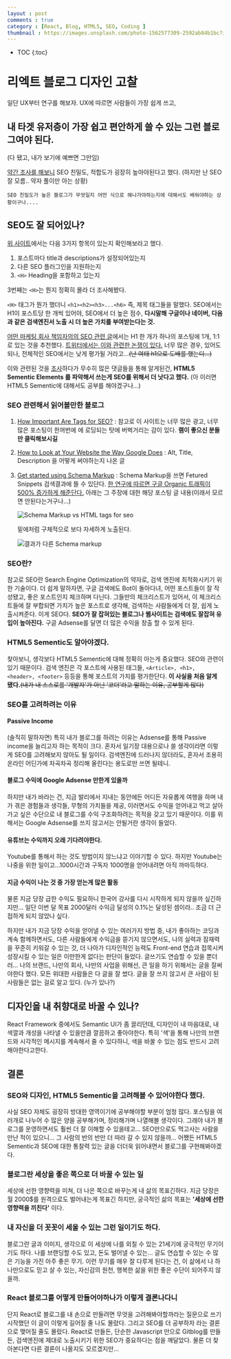 ```yaml
---
layout : post
comments : true
category : [React, Blog, HTML5, SEO, Coding ]
thumbnail : https://images.unsplash.com/photo-1562577309-2592ab84b1bc?ixlib=rb-1.2.1&ixid=eyJhcHBfaWQiOjEyMDd9&auto=format&fit=crop&w=967&q=80
---
```


* TOC
{:toc}



# 리엑트 블로그 디자인 고찰

일단 UX부터 연구를 해보자.
UX에 따르면 사람들이 가장 쉽게 쓰고,

## 내 타겟 유저층이 가장 쉽고 편안하게 쓸 수 있는 그런 블로그여야 된다.

(다 됐고, 내가 보기에 예쁘면 그만임)

[약간 조사를 해보니](https://d5creation.com/7-tips-choose-best-design-blog/)
SEO 친밀도, 적합도가 굉장히 높아야된다고 했다.
(하지만 난 SEO 잘 모름.. 약자 풀이만 아는 상황)

```
SEO 친밀도가 높은 블로그가 무엇일지 어떤 식으로 해나가야하는지에 대해서도 배워야하는 상황이구나....
```

## SEO도 잘 되어있나?

[위 사이트](https://d5creation.com/7-tips-choose-best-design-blog/)에서는 다음 3가지 항목이 있는지 확인해보라고 했다.

1. 포스트마다 title과 descriptions가 설정되어있는지
2. 다른 SEO 플러그인을 지원하는지
3. `<H>` Heading을 포함하고 있는지

3번째는 `<H>`는 뭔지 정확히 몰라 더 조사해봤다.

`<H>` 태그가 뭔가 했더니 `<h1><h2><h3>...<h6>` 즉, 제목 태그들을 말했다.
SEO에서는 H1이 포스트당 한 개씩 있어야, SEO에서 더 높은 점수, **다시말해 구글이나 네이버, 다음과 같은 검색엔진서 노출 시 더 높은 가치를 부여받는다는 것.**

[어떤 마케팅 회사 책임자의의 SEO 관련 글](https://www.searchenginejournal.com/how-important-is-h1-tag-for-seo/261547/#close)에서는 H1 한 개가 하나의 포스팅에 1개, 1:1로 있는 것을 추천했다. [트위터에서는 이와 관련한 논쟁이 있다.](https://twitter.com/JohnMu/status/852131231928135680)
너무 많은 경우, 있어도 되나, 전체적인 SEO에서는 낮게 평가될 거라고...~~(난 여태 h1으로 도배를 했는디...)~~

이와 관련된 것을 [조사](https://www.seroundtable.com/google-h1-tags-23699.html)하다가 무수히 많은 댓글들을 통해 알게된건,
**HTML5 Sementic Elements 를 파악해서 쓰는게 SEO를 위해서 더 낫다고 했다.**
(아 이러면 HTML5 Sementic에 대해서도 공부를 해야겠구나...)

### SEO 관련해서 읽어볼만한 블로그

1. [How Important Are Tags for SEO?](https://www.searchenginejournal.com/important-tags-seo/156440/#close)
: 참고로 이 사이트는 너무 많은 광고, 너무 많은 포스팅이 한꺼번에 
에 로딩되는 탓에 버벅거리는 감이 있다. **램이 좋으신 분들만 클릭해보시길**

2. [How to Look at Your Website the Way Google Does](https://neilpatel.com/blog/the-way-google-scans/) : Alt, Title, Description 을 어떻게 써야하는지 나온 글

3. [Get started using Schema Markup](https://neilpatel.com/blog/get-started-using-schema/) : Schema Markup을 쓰면 Fetured Snippets 검색결과에 뜰 수 있단다. [한 연구에 따르면 구글 Organic 트래픽이 500% 증가하게 해준단다.](https://searchengineland.com/seo-featured-snippets-leads-big-gains-236212) 아래는 그 주장에 대한 해당 포스팅 글 내용(이래서 모르면 안된다는거구나...)

    ![Schema Markup vs HTML tags for seo](https://user-images.githubusercontent.com/35059428/64353462-5f74ab80-d030-11e9-962e-937725be157c.png)

    밑에처럼 구체적으로 보다 자세하게 노출된다.
    
    ![결과가 다른 Schema markup](https://user-images.githubusercontent.com/35059428/64355433-ce073880-d033-11e9-9365-a21a5b691a85.png)




### SEO란?

참고로 SEO란 Search Engine Optimization의 약자로, 검색 엔진에 최적화시키기 위한 기술이다. 더 쉽게 말하자면, 구글 검색에도 Bot이 돌아다녀, 어떤 포스트들이 잘 작성됐고, 좋은 포스트인지 체크하며 다닌다. 그들만의 체크리스트가 있어서, 이 체크리스트들에 잘 부합되면 가치가 높은 포스트로 생각해, 검색하는 사람들에게 더 잘, 쉽게 노출시켜준다. 이게 SEO다. **SEO가 잘 잡혀있는 블로그나 웹사이트는 검색에도 잘잡혀 유입이 높아진다.** 구글 Adsense를 달면 더 많은 수익을 창출 할 수 있게 된다.

### HTML5 Sementic도 알아야겠다.

찾아보니, 생각보다 HTML5 Sementic에 대해 정확히 아는게 중요했다.
SEO와 관련이 있기 때문이다. 검색 엔진은 각 포스트에 사용된 태그들, `<Article>, <h1>, <header>, <footer>` 등등을 통해 포스트의 가치를 평가한단다. **이 사실을 처음 알게 됐다.**~~(내가 내 스스로를 '개발자'가 아닌 '코더'라고 말하는 이유, 공부할게 많다)~~

### SEO를 고려하려는 이유

#### Passive Income
(솔직히 말하자면) 특히 내가 블로그를 하려는 이유는 Adsense를 통해 Passive income을 늘리고자 하는 목적이 크다. 혼자서 일기장 대용으로나 쓸 생각이라면 이렇게 SEO를 고려해보지 않아도 될 일이다. 검색엔진에 드러나지 않더라도, 혼자서 조용히 온라인 어딘가에 차곡차곡 정리해 올린다는 용도로만 쓰면 될테니.

#### 블로그 수익에 Google Adsense 만한게 있을까
하지만 내가 바라는 건, 지금 발리에서 지내는 동안에든 어디든 자유롭게 여행을 하며 내가 겪은 경험들과 생각들, 무형의 가치들을 제공, 이러면서도 수익을 얻어내고 먹고 살아가고 싶은 수단으로 내 블로그를 수익 구조화하려는 목적을 갖고 있기 때문이다.
이를 위해서는 Google Adsense를 쓰지 않고서는 안될거란 생각이 들었다.

#### 유튜브는 수익까지 오래 기다려야한다.
Youtube를 통해서 하는 것도 방법이지 않느냐고 이야기할 수 있다. 하지만 Youtube는 나중을 위한 일이고...1000시간과 구독자 1000명을 얻어내려면 아직 까마득하다.

#### 지금 수익이 나는 것 중 가장 얻는게 많은 활동

물론 지금 당장 급한 수익도 필요하니 한국어 강사를 다시 시작하게 되지 않을까 싶긴하지만... 일단 이번 달 목표 2000달러 수익금 달성의 0.1%는 달성된 셈이라.. 조금 더 근접하게 되지 않았나 싶다.

하지만 내가 지금 당장 수익을 얻어낼 수 있는 여러가지 방법 중, 내가 좋아하는 코딩과 계속 함께하면서도, 다른 사람들에게 수익금을 뜯기지 않으면서도, 나의 실력과 잠재력을 꾸준히 키워갈 수 있는 것, 더 나아가 디자인적인 능력도 Front-end 연습과 접목시켜 성장시킬 수 있는 일은 이만한게 없다는 판단이 들었다. 글쓰기도 연습할 수 있을 뿐더러... 나의 브랜드, 나만의 회사, 나만의 사업을 위해선, 큰 일을 하기 위해서는 글을 잘써야한다 했다. 모든 위대한 사람들은 다 글을 잘 썼다. 글을 잘 쓰지 않고서 큰 사람이 된 사람들은 없는 걸로 알고 있다. (누가 있나?)



## 디자인을 내 취향대로 바꿀 수 있나?

React Framework 중에서도 Semantic UI가 좀 끌리던데, 디자인이 내 마음대로, 내 색깔과 개성을 나타낼 수 있을만큼 깔끔하고 좋아야한다.
특히 '색'을 통해 나만의 브랜드와 시각적인 메시지를 계속해서 줄 수 있다하니, 색을 바꿀 수 있는 점도 반드시 고려해야한다고한다.


## 결론

### SEO와 디자인, HTML5 Sementic을 고려해볼 수 있어야한다 했다.
사실 SEO 자체도 굉장히 방대한 영역이기에 공부해야할 부분이 엄청 많다.
포스팅을 여러개로 나누어 수 많은 양을 공부해가며, 정리해가며 나열해볼 생각이다.
그래야 내가 블로그를 운영하면서도 훨씬 더 잘 이해할 수 있을테고... SEO만으로도 먹고사는 사람을 만난 적이 있으니... 그 사람의 반의 반만 더 따라 갈 수 있지 않을까... 
어쨌든 HTML5 Sementic과 SEO에 대한 통찰력 있는 글을 더더욱 읽어내면서 블로그를 구현해봐야겠다.

### 블로그란 세상을 좋은 쪽으로 더 바꿀 수 있는 일
세상에 선한 영향력을 미쳐, 더 나은 쪽으로 바꾸는게 내 삶의 목표긴하다.
지금 당장은 월 2000$를 원격으로도 벌어내는게 목표긴 하지만, 궁극적인 삶의 목표는 **'세상에 선한 영향력을 끼친다'** 이다.

### 내 자신을 더 꼿꼿이 세울 수 있는 그런 일이기도 하다.
블로그란 글과 이미지, 생각으로 이 세상에 나를 외칠 수 있는 21세기에 궁극적인 무기이기도 하다. 나를 브랜딩할 수도 있고, 돈도 벌어낼 수 있는... 글도 연습할 수 있는 수 많은 기능을 가진 아주 좋은 무기.
이런 무기를 매우 잘 다루게 된다는 건, 이 삶에서 나 하나만으로도 믿고 살 수 있는, 자신감의 원천, 행복한 삶을 위한 좋은 수단이 되어주지 않을까.

### React 블로그를 어떻게 만들어야하나가 이렇게 결론나다니
단지 React로 블로그를 내 손으로 만들려면 무엇을 고려해봐야할까라는 질문으로 쓰기 시작했던 이 글이 이렇게 길어질 줄 나도 몰랐다. 그리고 SEO를 더 공부하자 라는 결론으로 맺어질 줄도 몰랐다. React로 만들든, 단순한 Javascript 만으로 Gitblog를 만들든, 검색엔진에 제대로 노출시키기 위한 SEO가 중요하다는 점을 깨달았다.
물론 더 찾아본다면 다른 결론이 나올지도 모르겠지만...

